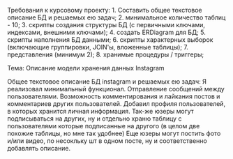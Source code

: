 Требования к курсовому проекту:
	1. Составить общее текстовое описание БД и решаемых ею задач;
	2. минимальное количество таблиц - 10;
	3. скрипты создания структуры БД (с первичными ключами, индексами, внешними ключами);
	4. создать ERDiagram для БД;
	5. скрипты наполнения БД данными;
	6. скрипты характерных выборок (включающие группировки, JOIN'ы, вложенные таблицы);
	7. представления (минимум 2);
	8. хранимые процедуры / триггеры;

Тема:
	Описание модели хранения данных Instagram

Общее текстовое описание БД instagram и решаемых ею задач: 
	Я реализовал минимальный функционал. Отправление сообщений между пользователями. Возможность комментирования и лайкания постов и комментариев других пользователей. 
	Добавил профиля пользователей, в которых хранится личная информация. Так-же юзеры могут подписываться на других, ну и отдельно храню таблицу с пользователями которые подписанные на другого
	(в целом две похожие таблицы, но мне так удобнее) Еще юзеры могут постить фото и/или видео, по несокльку шт в одном посте, ну и соответственно добавлять описание.